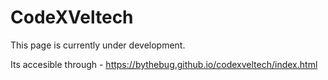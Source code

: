 # CodeXVeltech

This page is currently under development.

Its accesible through - https://bythebug.github.io/codexveltech/index.html
